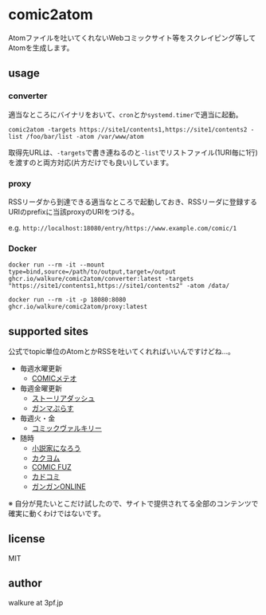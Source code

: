 # comic2atom

Atomファイルを吐いてくれないWebコミックサイト等をスクレイピング等してAtomを生成します。

## usage

### converter

適当なところにバイナリをおいて、`cron`とか`systemd.timer`で適当に起動。

`comic2atom -targets https://site1/contents1,https://site1/contents2 -list /foo/bar/list -atom /var/www/atom`

取得先URLは、`-targets`で書き連ねるのと`-list`でリストファイル(1URI毎に1行)を渡すのと両方対応(片方だけでも良い)しています。

### proxy

RSSリーダから到達できる適当なところで起動しておき、RSSリーダに登録するURIのprefixに当該proxyのURIをつける。

e.g. `http://localhost:18080/entry/https://www.example.com/comic/1`

### Docker

`docker run --rm -it --mount type=bind,source=/path/to/output,target=/output ghcr.io/walkure/comic2atom/converter:latest -targets "https://site1/contents1,https://site1/contents2" -atom /data/`

`docker run --rm -it -p 18080:8080 ghcr.io/walkure/comic2atom/proxy:latest`


## supported sites

公式でtopic単位のAtomとかRSSを吐いてくれればいいんですけどね…。

- 毎週水曜更新
  - [COMICメテオ](https://kirapo.jp/meteor)
- 毎週金曜更新
  - [ストーリアダッシュ](https://storia.takeshobo.co.jp/)
  - [ガンマぷらす](https://gammaplus.takeshobo.co.jp/)
- 毎週火・金
  - [コミックヴァルキリー](https://www.comic-valkyrie.com/)
- 随時
  - [小説家になろう](https://syosetu.com/)
  - [カクヨム](https://kakuyomu.jp/)
  - [COMIC FUZ](https://comic-fuz.com/)
  - [カドコミ](https://comic-walker.com/)
  - [ガンガンONLINE](https://www.ganganonline.com/)

※ 自分が見たいとこだけ試したので、サイトで提供されてる全部のコンテンツで確実に動くわけではないです。

## license

MIT

## author

walkure at 3pf.jp
